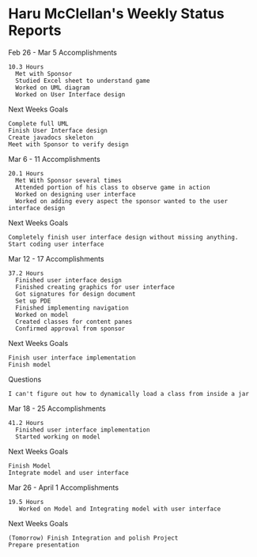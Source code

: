 Haru McClellan's Weekly Status Reports
==========================================

Feb 26 - Mar 5
Accomplishments

    10.3 Hours
      Met with Sponsor
      Studied Excel sheet to understand game
      Worked on UML diagram
      Worked on User Interface design
  
Next Weeks Goals

    Complete full UML
    Finish User Interface design
    Create javadocs skeleton
    Meet with Sponsor to verify design

Mar 6 - 11
Accomplishments

    20.1 Hours
      Met With Sponsor several times
      Attended portion of his class to observe game in action
      Worked on designing user interface
      Worked on adding every aspect the sponsor wanted to the user interface design

Next Weeks Goals

    Completely finish user interface design without missing anything.
    Start coding user interface

Mar 12 - 17
Accomplishments

    37.2 Hours
      Finished user interface design
      Finished creating graphics for user interface
      Got signatures for design document
      Set up PDE
      Finished implementing navigation
      Worked on model
      Created classes for content panes
      Confirmed approval from sponsor
      
Next Weeks Goals

    Finish user interface implementation
    Finish model
    
Questions

    I can't figure out how to dynamically load a class from inside a jar
    
Mar 18 - 25
Accomplishments

    41.2 Hours
      Finished user interface implementation
      Started working on model
      
Next Weeks Goals

    Finish Model
    Integrate model and user interface

Mar 26 - April 1
Accomplishments

    19.5 Hours
       Worked on Model and Integrating model with user interface
       
Next Weeks Goals

    (Tomorrow) Finish Integration and polish Project
    Prepare presentation
